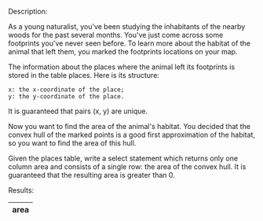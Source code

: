 Description:

As a young naturalist, you've been studying the inhabitants of the nearby woods for the past several months. You've just come across some footprints you've never seen before. To learn more about the habitat of the animal that left them, you marked the footprints locations on your map.

The information about the places where the animal left its footprints is stored in the table places. Here is its structure:

    x: the x-coordinate of the place;
    y: the y-coordinate of the place.

It is guaranteed that pairs (x, y) are unique.

Now you want to find the area of the animal's habitat. You decided that the convex hull of the marked points is a good first approximation of the habitat, so you want to find the area of this hull.

Given the places table, write a select statement which returns only one column area and consists of a single row: the area of the convex hull. It is guaranteed that the resulting area is greater than 0.

Results:

| area |
| ---- |